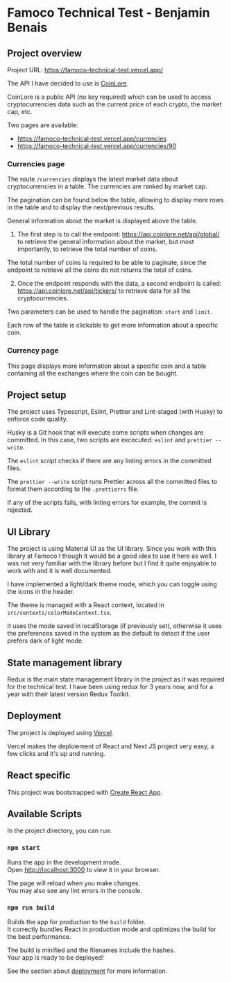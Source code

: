 # Famoco Technical Test - Benjamin Benais

## Project overview

Project URL: https://famoco-technical-test.vercel.app/

The API I have decided to use is [CoinLore](https://www.coinlore.com/cryptocurrency-data-api).

CoinLore is a public API (no key required) which can be used to access cryptocurrencies data such as the current price of each crypto, the market cap, etc.

Two pages are available:

- https://famoco-technical-test.vercel.app/currencies
- https://famoco-technical-test.vercel.app/currencies/90

### Currencies page

The route `/currencies` displays the latest market data about cryptocurrencies in a table.
The currencies are ranked by market cap.

The pagination can be found below the table, allowing to display more rows in the table and to display the next/previous results.

General information about the market is displayed above the table.

1. The first step is to call the endpoint: https://api.coinlore.net/api/global/ to retrieve the general information about the market, but most importantly, to retrieve the total number of coins.

The total number of coins is required to be able to paginate, since the endpoint to retrieve all the coins do not returns the total of coins.

2. Once the endpoint responds with the data, a second endpoint is called: https://api.coinlore.net/api/tickers/ to retrieve data for all the cryptocurrencies.

Two parameters can be used to handle the pagination: `start` and `limit`.

Each row of the table is clickable to get more information about a specific coin.

### Currency page

This page displays more information about a specific coin and a table containing all the exchanges where the coin can be bought.

## Project setup

The project uses Typescript, Eslint, Prettier and Lint-staged (with Husky) to enforce code quality.

Husky is a Git hook that will execute some scripts when changes are committed.
In this case, two scripts are excecuted:
`eslint` and `prettier --write`.

The `eslint` script checks if there are any linting errors in the committed files.

The `prettier --write` script runs Prettier across all the committed files to format them according to the `.prettierrc` file.

If any of the scripts fails, with linting errors for example, the commit is rejected.

## UI Library

The project is using Material UI as the UI library. Since you work with this library at Famoco I though it would be a good idea to use it here as well. I was not very familiar with the library before but I find it quite enjoyable to work with and it is well documented.

I have implemented a light/dark theme mode, which you can toggle using the icons in the header.

The theme is managed with a React context, located in `src/contexts/colorModeContext.tsx`.

It uses the mode saved in localStorage (if previously set), otherwise it uses the preferences saved in the system as the default to detect if the user prefers dark of light mode.

## State management library

Redux is the main state management library in the project as it was required for the technical test.
I have been using redux for 3 years now, and for a year with their latest version Redux Toolkit.

## Deployment

The project is deployed using [Vercel](https://vercel.com).

Vercel makes the deploiement of React and Next JS project very easy, a few clicks and it's up and running.

## React specific

This project was bootstrapped with [Create React App](https://github.com/facebook/create-react-app).

## Available Scripts

In the project directory, you can run:

### `npm start`

Runs the app in the development mode.\
Open [http://localhost:3000](http://localhost:3000) to view it in your browser.

The page will reload when you make changes.\
You may also see any lint errors in the console.

### `npm run build`

Builds the app for production to the `build` folder.\
It correctly bundles React in production mode and optimizes the build for the best performance.

The build is minified and the filenames include the hashes.\
Your app is ready to be deployed!

See the section about [deployment](https://facebook.github.io/create-react-app/docs/deployment) for more information.
